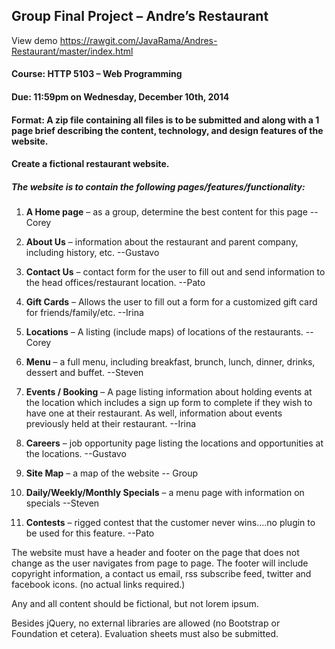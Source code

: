 ## Group Final Project – Andre’s Restaurant
View demo https://rawgit.com/JavaRama/Andres-Restaurant/master/index.html

#### Course: HTTP 5103 – Web Programming
#### Due: 11:59pm on Wednesday, December 10th, 2014
#### Format: A zip file containing all files is to be submitted and along with a 1 page brief describing the content, technology, and design features of the website.
#### Create a fictional restaurant website.

##### The website is to contain the following pages/features/functionality:

1. **A Home page** – as a group, determine the best content for this page --Corey

2. **About Us** – information about the restaurant and parent company, including history, etc. --Gustavo

3. **Contact Us** – contact form for the user to fill out and send information to the head offices/restaurant location. --Pato

4. **Gift Cards** – Allows the user to fill out a form for a customized gift card for friends/family/etc. --Irina

5. **Locations** – A listing (include maps) of locations of the restaurants. --Corey

6. **Menu** – a full menu, including breakfast, brunch, lunch, dinner, drinks, dessert and buffet. --Steven

7. **Events / Booking** – A page listing information about holding events at the location which includes a sign up form to complete if they wish to have one at their restaurant. As well, information about events previously held at their restaurant. --Irina

8. **Careers** – job opportunity page listing the locations and opportunities at the locations. --Gustavo

9. **Site Map** – a map of the website -- Group

10. **Daily/Weekly/Monthly Specials** – a menu page with information on specials --Steven

11. **Contests** – rigged contest that the customer never wins....no plugin to be used for this feature. --Pato

The website must have a header and footer on the page that does not change as the user navigates from page to page. The footer will include copyright information, a contact us email, rss subscribe feed, twitter and facebook icons. (no actual links required.)

Any and all content should be fictional, but not lorem ipsum.

Besides jQuery, no external libraries are allowed (no Bootstrap or Foundation et cetera). Evaluation sheets must also be submitted.
